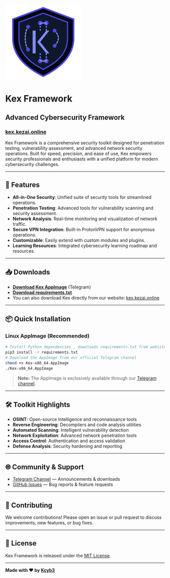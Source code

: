 ![Kex Logo](images/kex-logo.svg)
# Kex Framework


## Advanced Cybersecurity Framework
 ### [kex.kezai.online](https://kex.kezai.online) <br>
Kex Framework is a comprehensive security toolkit designed for penetration testing, vulnerability assessment, and advanced network security operations. Built for speed, precision, and ease of use, Kex empowers security professionals and enthusiasts with a unified platform for modern cybersecurity challenges.

---

## 🚀 Features
- **All-in-One Security**: Unified suite of security tools for streamlined operations.
- **Penetration Testing**: Advanced tools for vulnerability scanning and security assessment.
- **Network Analysis**: Real-time monitoring and visualization of network traffic.
- **Secure VPN Integration**: Built-in ProtonVPN support for anonymous operations.
- **Customizable**: Easily extend with custom modules and plugins.
- **Learning Resources**: Integrated cybersecurity learning roadmap and resources.

---

## 📥 Downloads
- **[Download Kex AppImage](https://t.me/Kcyb3/385)** (Telegram)
- **[Download requirements.txt](requirements.txt)**
- You can also download Kex directly from our website: [kex.kezai.online](https://kex.kezai.online)

---



## 📦 Quick Installation

### Linux AppImage (Recommended)
```bash
# Install Python dependencies , downloads requirements.txt from website .
pip3 install -r requirements.txt
# Download the AppImage from our official Telegram channel
chmod +x Kex-x86_64.AppImage
./Kex-x86_64.AppImage
```
> **Note:** The AppImage is exclusively available through our [Telegram channel](https://t.me/Kcyb3).



---


## 🛠️ Toolkit Highlights
- **OSINT**: Open-source intelligence and reconnaissance tools
- **Reverse Engineering**: Decompilers and code analysis utilities
- **Automated Scanning**: Intelligent vulnerability detection
- **Network Exploitation**: Advanced network penetration tools
- **Access Control**: Authentication and access validation
- **Defense Analysis**: Security hardening and reporting

---

## 🌐 Community & Support
- [Telegram Channel](https://t.me/Kcyb3) — Announcements & downloads
- [GitHub Issues](https://github.com/Kcyb3r/kex-web/issues) — Bug reports & feature requests

---

## 🤝 Contributing
We welcome contributions! Please open an issue or pull request to discuss improvements, new features, or bug fixes.

---

## 📄 License
Kex Framework is released under the [MIT License](LICENSE).

---

**Made with ❤️ by [Kcyb3](https://github.com/Kcyb3r)**


